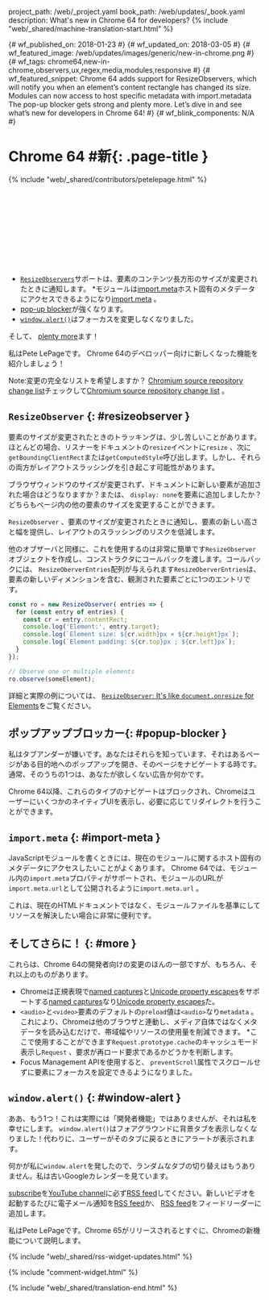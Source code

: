 project_path: /web/_project.yaml
book_path: /web/updates/_book.yaml
description: What's new in Chrome 64 for developers?
{% include "web/_shared/machine-translation-start.html" %}

{# wf_published_on: 2018-01-23 #}
{# wf_updated_on: 2018-03-05 #}
{# wf_featured_image: /web/updates/images/generic/new-in-chrome.png #}
{# wf_tags: chrome64,new-in-chrome,observers,ux,regex,media,modules,responsive #}
{# wf_featured_snippet: Chrome 64 adds support for ResizeObservers, which will notify you when an element’s content rectangle has changed its size. Modules can now access to host specific metadata with import.metadata The pop-up blocker gets strong and plenty more. Let’s dive in and see what’s new for developers in Chrome 64! #}
{# wf_blink_components: N/A #}

# Chrome 64 #新{: .page-title }

{% include "web/_shared/contributors/petelepage.html" %}

<div class="clearfix"></div>

<div class="video-wrapper">
  <iframe class="devsite-embedded-youtube-video" data-video-id="y5sb-icqOyg"
          data-autohide="1" data-showinfo="0" frameborder="0" allowfullscreen>
  </iframe>
</div>

* [`ResizeObservers`](#resizeobserver)サポートは、要素のコンテンツ長方形のサイズが変更されたときに通知します。
*モジュールは[import.meta](#import-meta)ホスト固有のメタデータにアクセスできるようになり[import.meta](#import-meta) 。
* [pop-up blocker](#popup-blocker)が強くなります。
* [`window.alert()`](#window-alert)はフォーカスを変更しなくなりました。

そして、 [plenty more](#more)ます！

私はPete LePageです。 Chrome 64のデベロッパー向けに新しくなった機能を紹介しましょう！

<div class="clearfix"></div>

Note:変更の完全なリストを希望しますか？ [Chromium source repository change list](https://chromium.googlesource.com/chromium/src/+log/63.0.3239.84..64.0.3282.140)チェックして[Chromium source repository change list](https://chromium.googlesource.com/chromium/src/+log/63.0.3239.84..64.0.3282.140) 。

## `ResizeObserver` {: #resizeobserver }

要素のサイズが変更されたときのトラッキングは、少し苦しいことがあります。ほとんどの場合、リスナーをドキュメントの`resize`イベントに`resize` 、次に`getBoundingClientRect`または`getComputedStyle`呼び出します。しかし、それらの両方がレイアウトスラッシングを引き起こす可能性があります。

ブラウザウィンドウのサイズが変更されず、ドキュメントに新しい要素が追加された場合はどうなりますか？または、 `display: none`を要素に追加しましたか？どちらもページ内の他の要素のサイズを変更することができます。

`ResizeObserver` 、要素のサイズが変更されたときに通知し、要素の新しい高さと幅を提供し、レイアウトのスラッシングのリスクを低減します。

他のオブザーバと同様に、これを使用するのは非常に簡単です`ResizeObserver`オブジェクトを作成し、コンストラクタにコールバックを渡します。コールバックには、 `ResizeOberverEntries`配列が与えられます`ResizeOberverEntries`は、要素の新しいディメンションを含む、観測された要素ごとに1つのエントリです。

```js
const ro = new ResizeObserver( entries => {
  for (const entry of entries) {
    const cr = entry.contentRect;
    console.log('Element:', entry.target);
    console.log(`Element size: ${cr.width}px × ${cr.height}px`);
    console.log(`Element padding: ${cr.top}px ; ${cr.left}px`);
  }
});

// Observe one or multiple elements
ro.observe(someElement);
```

詳細と実際の例については、 [`ResizeObserver`: It's like `document.onresize` for Elements](/web/updates/2016/10/resizeobserver)をご覧ください。


## ポップアップブロッカー{: #popup-blocker }

私はタブアンダーが嫌いです。あなたはそれらを知っています、それはあるページがある目的地へのポップアップを開き、そのページをナビゲートする時です。通常、そのうちの1つは、あなたが欲しくない広告か何かです。

Chrome 64以降、これらのタイプのナビゲートはブロックされ、ChromeはユーザーにいくつかのネイティブUIを表示し、必要に応じてリダイレクトを行うことができます。


## `import.meta` {: #import-meta }

JavaScriptモジュールを書くときには、現在のモジュールに関するホスト固有のメタデータにアクセスしたいことがよくあります。 Chrome 64では、モジュール内の`import.meta`プロパティがサポートされ、モジュールのURLが`import.meta.url`として公開されるように`import.meta.url` 。

これは、現在のHTMLドキュメントではなく、モジュールファイルを基準にしてリソースを解決したい場合に非常に便利です。


## そしてさらに！ {: #more }

これらは、Chrome 64の開発者向けの変更のほんの一部ですが、もちろん、それ以上のものがあります。

* Chromeは正規表現で[named captures](/web/updates/2017/07/upcoming-regexp-features#named_captures)と[Unicode property  escapes](/web/updates/2017/07/upcoming-regexp-features#unicode_property_escapes)をサポートする[named captures](/web/updates/2017/07/upcoming-regexp-features#named_captures)なり[Unicode property  escapes](/web/updates/2017/07/upcoming-regexp-features#unicode_property_escapes)た。
* `<audio>`と`<video>`要素のデフォルトの`preload`値は`<audio>`なり`metadata` 。これにより、Chromeは他のブラウザと連動し、メディア自体ではなくメタデータを読み込むだけで、帯域幅やリソースの使用量を削減できます。
*ここで使用することができます`Request.prototype.cache`のキャッシュモード表示し`Request` 、要求が再ロード要求であるかどうかを判断します。
* Focus Management APIを使用すると、 `preventScroll`属性でスクロールせずに要素にフォーカスを設定できるようになりました。

## `window.alert()` {: #window-alert }

ああ、もう1つ！これは実際には「開発者機能」ではありませんが、それは私を幸せにします。 `window.alert()`はフォアグラウンドに背景タブを表示しなくなりました！代わりに、ユーザーがそのタブに戻るときにアラートが表示されます。

何かが私に`window.alert`を発したので、ランダムなタブの切り替えはもうありません。私は古いGoogleカレンダーを見ています。


[subscribe](https://goo.gl/6FP1a5)を[YouTube channel](https://www.youtube.com/user/ChromeDevelopers/)に必ず[RSS feed](/web/shows/rss.xml)してください。新しいビデオを起動するたびに電子メール通知を[RSS feed](/web/shows/rss.xml)か、 [RSS feed](/web/shows/rss.xml)をフィードリーダーに追加します。


私はPete LePageです。Chrome 65がリリースされるとすぐに、Chromeの新機能について説明します。

{% include "web/_shared/rss-widget-updates.html" %}

{% include "comment-widget.html" %}

{% include "web/_shared/translation-end.html" %}